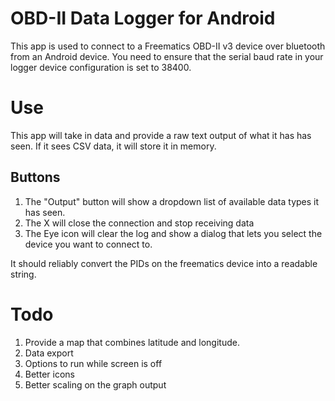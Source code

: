 OBD-II Data Logger for Android  
==============================
This app is used to connect to a Freematics OBD-II v3 device over bluetooth from an Android device.
You need to ensure that the serial baud rate in your logger device configuration is set to 38400.

Use
===
This app will take in data and provide a raw text output of what it has has seen. If it sees CSV data,
it will store it in memory.

Buttons
-------

1. The "Output" button will show a dropdown list of available data types it has seen.
2. The X will close the connection and stop receiving data
3. The Eye icon will clear the log and show a dialog that lets you select the device you want to connect to.

It should reliably  convert the PIDs on the freematics device into a readable string.

Todo
====

1. Provide a map that combines latitude and longitude.
2. Data export
3. Options to run while screen is off
4. Better icons
5. Better scaling on the graph output